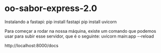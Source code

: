 # oo-sabor-express-2.0

Instalando a fastapi:
pip install fastapi
pip install uvicorn


Para começar a rodar na nossa máquina, existe um comando que podemos usar para subir esse servidor, que é o seguinte:
uvicorn main:app --reload

http://localhost:8000/docs
